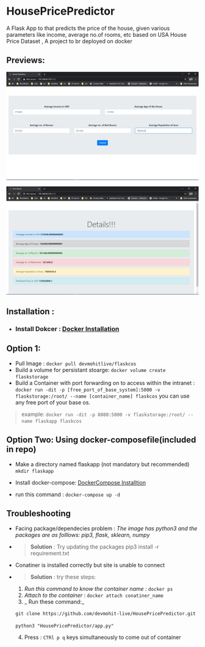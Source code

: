 # HousePricePredictor

A Flask App to that predicts the price of the house, given various parameters like income, average no.of rooms, etc based on USA House Price Dataset , A project to br deployed on docker

## Previews:

![Home](https://raw.githubusercontent.com/devmohit-live/Images_of_repo/master/front.JPG)

![Result Page](https://raw.githubusercontent.com/devmohit-live/Images_of_repo/master/result.JPG)

## Installation :

- ### Install Dokcer : [Docker Installation](https://docs.docker.com/get-docker/)

## Option 1:

- Pull Image : `docker pull devmohitlive/flaskcos`
-  Build a volume for persistant stoarge: `docker volume create flaskstorage`
-  Build a Container with port forwarding on to access within the intranet : `docker run -dit -p [free_port_of_base_system]:5000 -v flaskstorage:/root/ --name [container_name] flaskcos` you can use any free port of your base os.
  > example: `docker run -dit -p 8080:5000 -v flaskstorage:/root/ --name flaskapp flaskcos`

## Option Two: Using docker-composefile(included in repo)

-  Make a directory named flaskapp (not mandatory but recommended) `mkdir flaskapp`

- Install docker-compose: [DockerCompose Installtion](https://docs.docker.com/compose/install/)

-  run this command : `docker-compose up -d`

## Troubleshooting

- Facing package/dependecies problem : _The image has python3 and the packages are as folllows: pip3, flask, sklearn, numpy_
- > **Solution** : Try updating the packages pip3 install -r requirement.txt
- Conatiner is installed correctly but site is unable to connect
- > **Solution** : try these steps:

  1.  _Run this command to know the container name :_ `docker ps`
  2.  _Attach to the container_ : `docker attach conatiner_name`
  3.  _ Run these command:_

  ```
  git clone https://github.com/devmohit-live/HousePricePredictor.git

  python3 "HousePricePredictor/app.py"

  ```

  4. Press : `CTRl p q` keys simultaneously to come out of container
